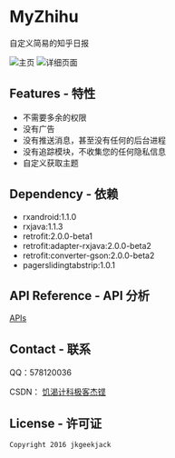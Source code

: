 # MyZhihu

自定义简易的知乎日报

![主页](http://img.blog.csdn.net/20160530072420740)
![详细页面](http://img.blog.csdn.net/20160530072449788)

## Features - 特性
  - 不需要多余的权限
  - 没有广告
  - 没有推送消息，甚至没有任何的后台进程
  - 没有追踪模块，不收集您的任何隐私信息
  - 自定义获取主题

## Dependency - 依赖
 - rxandroid:1.1.0
 - rxjava:1.1.3
 - retrofit:2.0.0-beta1
 - retrofit:adapter-rxjava:2.0.0-beta2
 - retrofit:converter-gson:2.0.0-beta2
 - pagerslidingtabstrip:1.0.1


## API Reference - API 分析
[APIs](https://github.com/jkgeekJack/MyZhihu/wiki/%E7%9F%A5%E4%B9%8E%E6%97%A5%E6%8A%A5-API-%E5%88%86%E6%9E%90)


## Contact - 联系
QQ：578120036

CSDN： [饥渴计科极客杰铿](http://blog.csdn.net/qq_32198277)

## License - 许可证
    Copyright 2016 jkgeekjack
